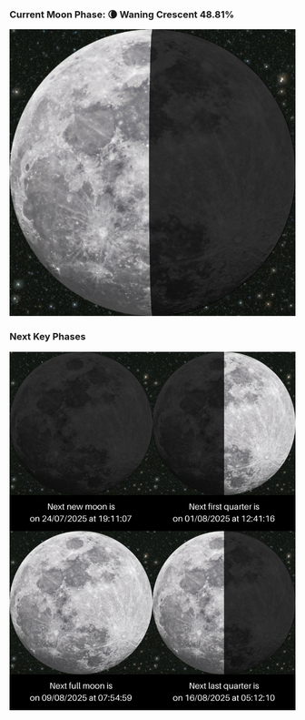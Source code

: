 ### Current Moon Phase: 🌘 Waning Crescent 48.81%
![Moon Phase](moonphase.png)
### Next Key Phases
![Gallery](gallery.png)